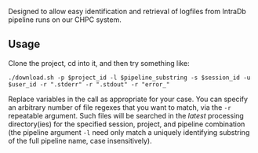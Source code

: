 Designed to allow easy identification and retrieval of logfiles from IntraDb pipeline runs on our CHPC system.

## Usage
Clone the project, cd into it, and then try something like:
```
./download.sh -p $project_id -l $pipeline_substring -s $session_id -u $user_id -r ".stderr" -r ".stdout" -r "error_"
```

Replace variables in the call as appropriate for your case. You can specify an arbitrary number of file regexes that you want to match, via the `-r` repeatable argument. Such files will be searched in the _latest_ processing directory(ies) for the specified session, project, and pipeline combination (the pipeline argument `-l` need only match a uniquely identifying substring of the full pipeline name, case insensitively).
